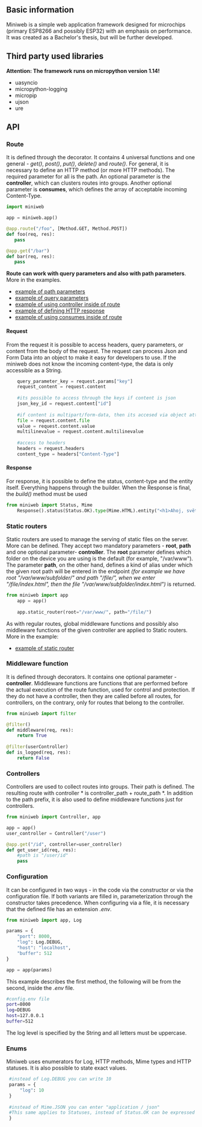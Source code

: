 ## Basic information
Miniweb is a simple web application framework designed for microchips (primary ESP8266 and possibly ESP32) with an emphasis on performance. It was created as a Bachelor's thesis, but will be further developed.

## Third party used libraries
**Attention: The framework runs on micropython version 1.14!**
 - uasyncio
 - micropython-logging
 - micropip
 - ujson
 - ure

## API

### Route

It is defined through the decorator. It contains 4 universal functions and one general - *get()*, *post()*, *put()*, *delete()* and *route()*. For general, it is necessary to define an HTTP method (or more HTTP methods).
The required parameter for all is the path. An optional parameter is the **controller**, which can clusters routes into groups. Another optional parameter is **consumes**, which defines the array of acceptable incoming Content-Type.

```python
import miniweb

app = miniweb.app()

@app.route("/foo", [Method.GET, Method.POST])
def foo(req, res):
   pass

@app.get("/bar")
def bar(req, res):
   pass
``` 

**Route can work with query parameters and also with path parameters**. More in the examples.
- [example of path parameters](../examples/path_param_example.py)
- [example of query parameters](../examples/query_param_example.py)
- [example of using controller inside of route](../examples/controller_example.py)
- [example of defining HTTP response](../examples/http_response_example.py)
- [example of using consumes inside of route](../examples/consumes_example.py)

#### Request
From the request it is possible to access headers, query parameters, or content from the body of the request. The request can process Json and Form Data into an object to make it easy for developers to use. If the miniweb does not know the incoming content-type, the data is only accessible as a String.
```python
    query_parameter_key = request.params["key"]
    request_content = request.content
    
    #its possible to access through the keys if content is json
    json_key_id = request.content["id"]
    
    #if content is multipart/form-data, then its accesed via object attributes
    file = request.content.file
    value = request.content.value
    multilinevalue = request.content.multilinevalue
    
    #access to headers
    headers = request.headers
    content_type = headers["Content-Type"]
``` 

#### Response
For response, it is possible to define the status, content-type and the entity itself. Everything happens through the builder. When the Response is final, the *build()* method must be used
```python
from miniweb import Status, Mime
    Response().status(Status.OK).type(Mime.HTML).entity("<h1>Ahoj, světe!</h1>").build()
``` 

### Static routers
Static routers are used to manage the serving of static files on the server. More can be defined. They accept two mandatory parameters - **root**, **path** and one optional parameter- **controller**. The **root** parameter defines which folder on the device you are using is the default (for example, "/var/www"). The parameter **path**, on the other hand, defines a kind of alias under which the given root path will be entered in the endpoint *(for example we have root "/var/www/subfolder/" and path "/file/", when we enter "/file/index.html", then the file "/var/www/subfolder/index.html")* is returned.
```python
from miniweb import app
    app = app()
    
    app.static_router(root="/var/www/", path="/file/")
``` 

As with regular routes, global middleware functions and possibly also middleware functions of the given controller are applied to Static routers. More in the example:
- [example of static router](../examples/static_route_example.py)

### Middleware function
It is defined through decorators. It contains one optional parameter - **controller**. Middleware functions are functions that are performed before the actual execution of the route function, used for control and protection. If they do not have a controller, then they are called before all routes, for controllers, on the contrary, only for routes that belong to the controller.

```python
from miniweb import filter

@filter()
def middleware(req, res):
    return True
    
@filter(userController)
def is_logged(req, res):
    return False
``` 

### Controllers
Controllers are used to collect routes into groups. Their path is defined. The resulting route with controller * is controller_path + route_path *. In addition to the path prefix, it is also used to define middleware functions just for controllers.
```python
from miniweb import Controller, app

app = app()
user_controller = Controller("/user")

@app.get("/id", controller=user_controller)
def get_user_id(req, res):
    #path is "/user/id"
    pass
``` 
### Configuration
It can be configured in two ways - in the code via the constructor or via the configuration file. If both variants are filled in, parameterization through the constructor takes precedence. When configuring via a file, it is necessary that the defined file has an extension *.env*.
```python
from miniweb import app, Log

params = {
    "port": 8000,
    "log": Log.DEBUG,
    "host": "localhost",
    "buffer": 512
}

app = app(params)

``` 
This example describes the first method, the following will be from the second, inside the *.env* file.
```bash
#config.env file
port=8000
log=DEBUG
host=127.0.0.1
buffer=512
``` 
The log level is specified by the String and all letters must be uppercase.

### Enums
Miniweb uses enumerators for Log, HTTP methods, Mime types and HTTP statuses. It is also possible to state exact values.
```python
 #instead of Log.DEBUG you can write 10
 params = {
     "log": 10
 }
 
 #instead of Mime.JSON you can enter "application / json"
 #This same applies to Statuses, instead of Status.OK can be expressed by code numbers - 200
 }
``` 
